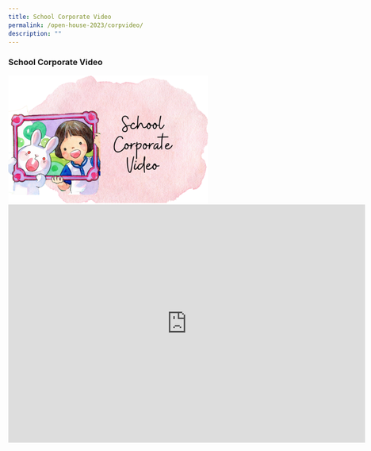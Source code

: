 ```yaml
---
title: School Corporate Video
permalink: /open-house-2023/corpvideo/
description: ""
---
```

### **School Corporate Video**

<img style="width:80%" src="/images/Open%20House%202023/oh23-schcorpvideo1.png">

<center><iframe allowfullscreen="" allow="accelerometer; autoplay; clipboard-write; encrypted-media; gyroscope; picture-in-picture; web-share" frameborder="0" title="Queenstown  Primary School Corporate Video" src="https://www.youtube.com/embed/QGcts6lAeu8" height="480" width="720"></iframe></center>